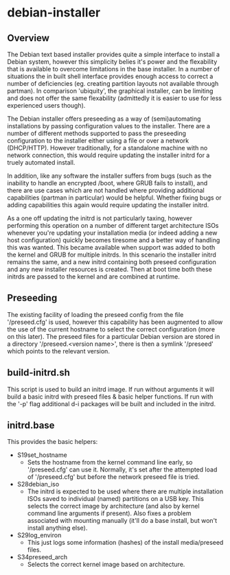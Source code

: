 # debian-installer

## Overview
The Debian text based installer provides quite a simple interface to install a Debian system, however this simplicity belies it's power and the flexability that is available to overcome limitations in the base installer. In a number of situations the in built shell interface provides enough access to correct a number of deficiencies (eg. creating partition layouts not available through partman). In comparison 'ubiquity', the graphical installer, can be limiting and does not offer the same flexability (admittedly it is easier to use for less experienced users though).

The Debian installer offers preseeding as a way of (semi)automating installations by passing configuration values to the installer. There are a number of different methods supported to pass the preseeding configuration to the installer either using a file or over a network (DHCP/HTTP). However traditionally, for a standalone machine with no network connection, this would require updating the installer initrd for a truely automated install.

In addition, like any software the installer suffers from bugs (such as the inability to handle an encrypted /boot, where GRUB fails to install), and there are use cases which are not handled where providing additional capabilities (partman in particular) would be helpful. Whether fixing bugs or adding capabilities this again would require updating the installer initrd.

As a one off updating the initrd is not particularly taxing, however performing this operation on a number of different target architecture ISOs whenever you're updating your installation media (or indeed adding a new host configuration) quickly becomes tiresome and a better way of handling this was wanted. This became available when support was added to both the kernel and GRUB for multiple initrds. In this scenario the installer initrd remains the same, and a new initrd containing both preseed configuration and any new installer resources is created. Then at boot time both these initrds are passed to the kernel and are combined at runtime. 

## Preseeding
The existing facility of loading the preseed config from the file '/preseed.cfg' is used, however this capability has been augmented to allow the use of the current hostname to select the correct configuration (more on this later). The preseed files for a particular Debian version are stored in a directory '/preseed.\<version name\>', there is then a symlink '/preseed' which points to the relevant version. 

## build-initrd.sh
This script is used to build an initrd image. If run without arguments it will build a basic initrd with preseed files & basic helper functions. If run with the '-p' flag additional d-i packages will be built and included in the initrd.

## initrd.base
This provides the basic helpers:
* S19set_hostname
  - Sets the hostname from the kernel command line early, so '/preseed.cfg' can use it. Normally, it's set after the attempted load of '/preseed.cfg' but before the network preseed file is tried.
* S28debian_iso
  - The initrd is expected to be used where there are multiple installation ISOs saved to individual (named) partitions on a USB key. This selects the correct image by architecture (and also by kernel command line arguments if present). Also fixes a problem associated with mounting manually (it'll do a base install, but won't install anything else).
* S29log_environ
  - This just logs some information (hashes) of the install media/preseed files.
* S34preseed_arch
  - Selects the correct kernel image based on architecture.
